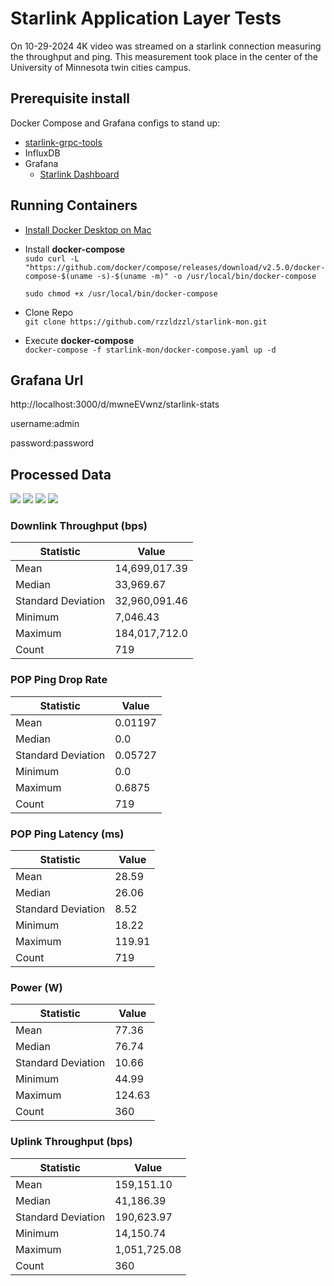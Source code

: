 # Starlink Application Layer Tests

On 10-29-2024 4K video was streamed on a starlink connection measuring the throughput and ping. This measurement took place in the center of the University of Minnesota twin cities campus. 

## Prerequisite install
Docker Compose and Grafana configs to stand up:
* [starlink-grpc-tools](https://github.com/sparky8512/starlink-grpc-tools)
* InfluxDB
* Grafana
  * [Starlink Dashboard](#grafana-starlink-dashboard-screenshot)

## Running Containers
* [Install Docker Desktop on Mac](https://docs.docker.com/desktop/mac/install/)  
* Install **docker-compose**  
   ```sudo curl -L "https://github.com/docker/compose/releases/download/v2.5.0/docker-compose-$(uname -s)-$(uname -m)" -o /usr/local/bin/docker-compose```

   ```sudo chmod +x /usr/local/bin/docker-compose```
* Clone Repo  
 ```git clone https://github.com/rzzldzzl/starlink-mon.git```  
* Execute **docker-compose**  
   ```docker-compose -f starlink-mon/docker-compose.yaml up -d```

## Grafana Url
http://localhost:3000/d/mwneEVwnz/starlink-stats

username:admin

password:password

## Processed Data

![](images/downlink_throughput_bps_cleaned.png)
![](images/pop_ping_drop_rate_cleaned.png)
![](images/pop_ping_latency_ms_cleaned.png)
![](images/uplink_throughput_bps_cleaned.png)


### Downlink Throughput (bps)
| **Statistic**     | **Value**          |
|-------------------|--------------------|
| Mean              | 14,699,017.39     |
| Median            | 33,969.67         |
| Standard Deviation| 32,960,091.46     |
| Minimum           | 7,046.43          |
| Maximum           | 184,017,712.0     |
| Count             | 719               |

### POP Ping Drop Rate
| **Statistic**     | **Value**          |
|-------------------|--------------------|
| Mean              | 0.01197           |
| Median            | 0.0               |
| Standard Deviation| 0.05727           |
| Minimum           | 0.0               |
| Maximum           | 0.6875            |
| Count             | 719               |

### POP Ping Latency (ms)
| **Statistic**     | **Value**          |
|-------------------|--------------------|
| Mean              | 28.59             |
| Median            | 26.06             |
| Standard Deviation| 8.52              |
| Minimum           | 18.22             |
| Maximum           | 119.91            |
| Count             | 719               |

### Power (W)
| **Statistic**     | **Value**          |
|-------------------|--------------------|
| Mean              | 77.36             |
| Median            | 76.74             |
| Standard Deviation| 10.66             |
| Minimum           | 44.99             |
| Maximum           | 124.63            |
| Count             | 360               |

### Uplink Throughput (bps)
| **Statistic**     | **Value**          |
|-------------------|--------------------|
| Mean              | 159,151.10        |
| Median            | 41,186.39         |
| Standard Deviation| 190,623.97        |
| Minimum           | 14,150.74         |
| Maximum           | 1,051,725.08      |
| Count             | 360               |